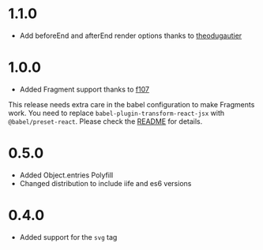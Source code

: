 # 1.1.0

*  Add beforeEnd and afterEnd render options thanks to [theodugautier](https://github.com/theodugautier)

# 1.0.0

* Added Fragment support thanks to [f107](https://github.com/f107)

This release needs extra care in the babel configuration to make Fragments work.
You need to replace `babel-plugin-transform-react-jsx` with `@babel/preset-react`.
Please check the [README](https://github.com/bitboxer/jsx-no-react/blob/main/README.md)
for details.

# 0.5.0

* Added Object.entries Polyfill
* Changed distribution to include iife and es6 versions

# 0.4.0

* Added support for the `svg` tag
